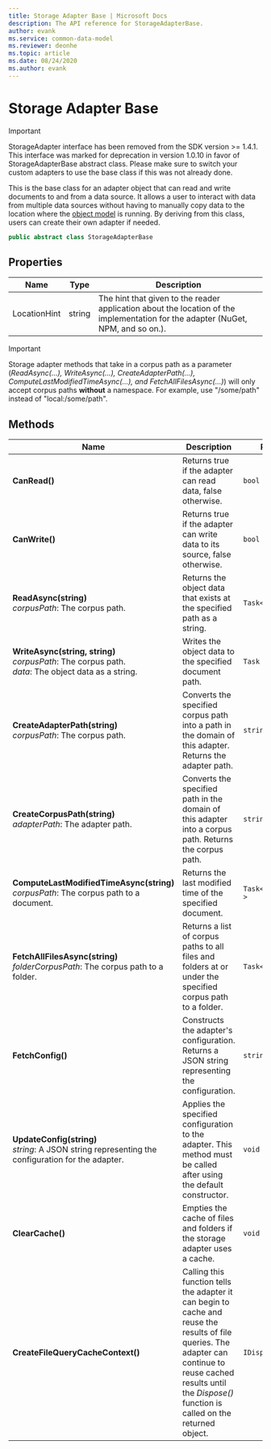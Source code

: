 ```yaml
---
title: Storage Adapter Base | Microsoft Docs
description: The API reference for StorageAdapterBase.
author: evank
ms.service: common-data-model
ms.reviewer: deonhe
ms.topic: article
ms.date: 08/24/2020
ms.author: evank
---
```


# Storage Adapter Base

> [!IMPORTANT]
> StorageAdapter interface has been removed from the SDK version >= 1.4.1. This interface was marked for deprecation in version 1.0.10 in favor of StorageAdapterBase abstract class. Please make sure to switch your custom adapters to use the base class if this was not already done.

This is the base class for an adapter object that can read and write documents to and from a data source. It allows a user to interact with data from multiple data sources without having to manually copy data to the location where the [object model](../cdm/cdm.md) is running. By deriving from this class, users can create their own adapter if needed.

```csharp
public abstract class StorageAdapterBase
```

## Properties
|Name|Type|Description|
|---|---|---|
|LocationHint|string|The hint that given to the reader application about the location of the implementation for the adapter (NuGet, NPM, and so on.).|

>[!IMPORTANT]
>Storage adapter methods that take in a corpus path as a parameter (*ReadAsync(...), WriteAsync(...), CreateAdapterPath(...), ComputeLastModifiedTimeAsync(...), and FetchAllFilesAsync(...)*) will only accept corpus paths **without** a namespace. For example, use "/some/path" instead of "local:/some/path".

## Methods
|Name|Description|Return Type|
|---|---|---|
|**CanRead()**|Returns true if the adapter can read data, false otherwise.|`bool`|
|**CanWrite()**|Returns true if the adapter can write data to its source, false otherwise.|`bool`|
|**ReadAsync(string)**<br/>*corpusPath*: The corpus path.|Returns the object data that exists at the specified path as a string.|`Task<string>`|
|**WriteAsync(string, string)**<br/>*corpusPath*: The corpus path.<br/>*data*: The object data as a string.|Writes the object data to the specified document path.|`Task`|
|**CreateAdapterPath(string)**<br/>*corpusPath*: The corpus path.|Converts the specified corpus path into a path in the domain of this adapter. Returns the adapter path.|`string`|
|**CreateCorpusPath(string)**<br/>*adapterPath*: The adapter path.|Converts the specified path in the domain of this adapter into a corpus path. Returns the corpus path.|`string`|
|**ComputeLastModifiedTimeAsync(string)**<br/>*corpusPath*: The corpus path to a document.|Returns the last modified time of the specified document.|`Task<DateTimeOffset?>`|
|**FetchAllFilesAsync(string)**<br/>*folderCorpusPath*: The corpus path to a folder.|Returns a list of corpus paths to all files and folders at or under the specified corpus path to a folder.|`Task<List\<string>>`|
|**FetchConfig()**|Constructs the adapter's configuration. Returns a JSON string representing the configuration.|`string`|
|**UpdateConfig(string)**<br/>*string*: A JSON string representing the configuration for the adapter.|Applies the specified configuration to the adapter. This method must be called after using the default constructor.|`void`|
|**ClearCache()**|Empties the cache of files and folders if the storage adapter uses a cache.|`void`|
|**CreateFileQueryCacheContext()**|Calling this function tells the adapter it can begin to cache and reuse the results of file queries. The adapter can continue to reuse cached results until the *Dispose()* function is called on the returned object.|`IDisposable`|
